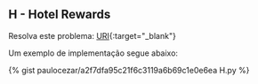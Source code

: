 
## H - Hotel Rewards

Resolva este problema:
[URI][uri-2351]{:target="_blank"}

Um exemplo de implementação segue abaixo:

{% gist paulocezar/a2f7dfa95c21f6c3119a6b69c1e0e6ea H.py %}

[uri-2351]: https://www.urionlinejudge.com.br/judge/pt/problems/view/2351


